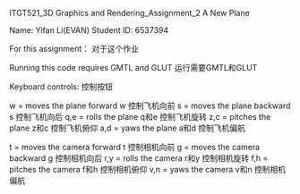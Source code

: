 ITGT521_3D Graphics and Rendering_Assignment_2 A New Plane

Name: Yifan Li(EVAN)
Student ID: 6537394

For this assignment：
对于这个作业

Running this code requires GMTL and GLUT
运行需要GMTL和GLUT

Keyboard controls:
控制按钮

w   = moves the plane forward 
w 控制飞机向前
s   = moves the plane backward 
s 控制飞机向后
q,e = rolls the plane 
q和e 控制飞机旋转
z,c = pitches the plane 
z和c 控制飞机俯仰
a,d = yaws the plane 
a和d 控制飞机偏航
 
t   = moves the camera forward 
t 控制相机向前
g   = moves the camera backward 
g 控制相机向后
r,y = rolls the camera 
r和y 控制相机旋转
f,h = pitches the camera 
f和h 控制相机俯仰
v,n = yaws the camera 
v和n 控制相机偏航
